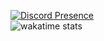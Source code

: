 [![Discord Presence](https://lanyard.cnrad.dev/api/367675335853998083)](https://discord.com/users/367675335853998083)
<br>
![wakatime stats](https://github-readme-stats.vercel.app/api/wakatime?username=Term&border_radius=5px&theme=dark&bg_color=1f1f1f&border_color=1f1f1f&icon_color=58a6ff&show_icons=true&disable_animations=true&custom_title=Weekly%20Stats)
